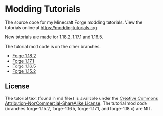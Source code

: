 # Modding Tutorials

The source code for my Minecraft Forge modding tutorials. View the tutorials online at https://moddingtutorials.org 

New tutorials are made for 1.18.2, 1.17.1 and 1.16.5.  

The tutorial mod code is on the other branches. 
- [Forge 1.18.2](https://github.com/LukeGrahamLandryMC/modding-tutorials/tree/forge-1.18.x)
- [Forge 1.17.1](https://github.com/LukeGrahamLandryMC/modding-tutorials/tree/forge-1.17.1)
- [Forge 1.16.5](https://github.com/LukeGrahamLandryMC/modding-tutorials/tree/forge-1.16.5)
- [Forge 1.15.2](https://github.com/LukeGrahamLandryMC/modding-tutorials/tree/forge-1.15.2)

## License 

The tutorial text (found in md files) is available under the [Creative Commons Attribution-NonCommercial-ShareAlike License](https://creativecommons.org/licenses/by-nc-sa/4.0/). 
The tutorial mod code (branches forge-1.15.2, forge-1.16.5, forge-1.17.1, and forge-1.18.x) are MIT.  
